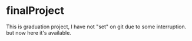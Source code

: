 # finalProject
This is graduation project, I have not "set" on git due to some interruption. but now here it's available. 

